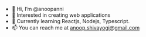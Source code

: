 - 👋 Hi, I’m @anoopanni
- 👀 Interested in creating web applications 
- 🌱 Currently learning Reactjs, Nodejs, Typescript.
- 📫 You can reach me at anoop.shivayogi@gmail.com
